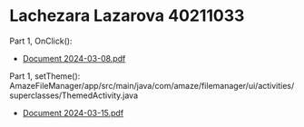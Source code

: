 # Lachezara Lazarova 40211033

Part 1, OnClick():
- [Document 2024-03-08.pdf](https://github.com/SOEN345-WINTER2024/cfg-graph-lab-LachezaraLaz/files/14617290/Document.2024-03-08.pdf)

Part 1, setTheme():
AmazeFileManager/app/src/main/java/com/amaze/filemanager/ui/activities/superclasses/ThemedActivity.java 

- [Document 2024-03-15.pdf](https://github.com/SOEN345-WINTER2024/cfg-graph-lab-LachezaraLaz/files/14617736/Document.2024-03-15.pdf)
